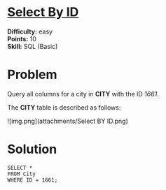 # [Select By ID](https://www.hackerrank.com/challenges/select-by-id/problem)

**Difficulty:** easy
</br>**Points:** 10
</br>**Skill:** SQL (Basic)

# Problem
Query all columns for a city in **CITY** with the ID _1661_.

The **CITY** table is described as follows: 

![img.png](attachments/Select BY ID.png)

# Solution
````mysql
SELECT *
FROM City
WHERE ID = 1661;
````